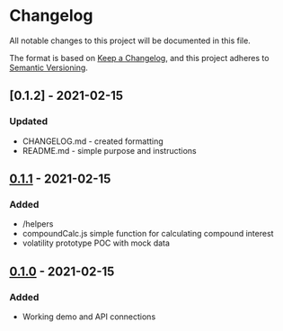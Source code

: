 # Changelog

All notable changes to this project will be documented in this file.

The format is based on [Keep a Changelog](https://keepachangelog.com/en/1.0.0/),
and this project adheres to [Semantic Versioning](https://semver.org/spec/v2.0.0.html).

## [0.1.2] - 2021-02-15

### Updated

- CHANGELOG.md - created formatting
- README.md - simple purpose and instructions

## [0.1.1] - 2021-02-15

### Added

- /helpers
- compoundCalc.js simple function for calculating compound interest
- volatility prototype POC with mock data

## [0.1.0] - 2021-02-15

### Added

- Working demo and API connections

[0.1.1]: https://github.com/JesseChamberlain/binance-trader/compare/v0.1.0...v0.1.1
[0.1.0]: https://github.com/JesseChamberlain/binance-trader/releases/tag/v0.1.0